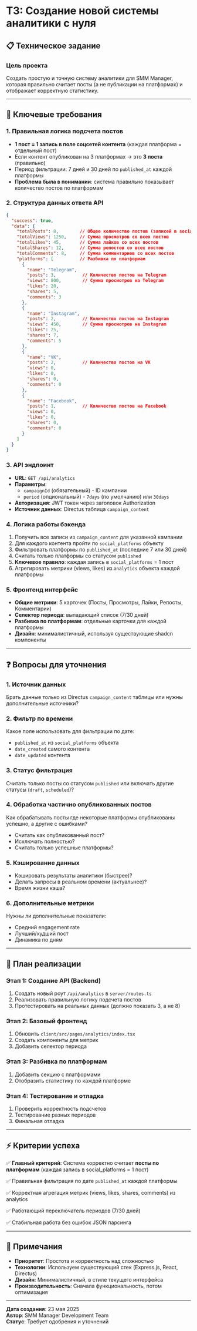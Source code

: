# ТЗ: Создание новой системы аналитики с нуля

## 📋 Техническое задание

### **Цель проекта**
Создать простую и точную систему аналитики для SMM Manager, которая правильно считает посты (а не публикации на платформах) и отображает корректную статистику.

---

## 🎯 **Ключевые требования**

### **1. Правильная логика подсчета постов**
- **1 пост = 1 запись в поле соцсетей контента** (каждая платформа = отдельный пост)
- Если контент опубликован на 3 платформах → это **3 поста** (правильно)
- Период фильтрации: 7 дней и 30 дней по `published_at` каждой платформы
- **Проблема была в понимании**: система правильно показывает количество постов по платформам

### **2. Структура данных ответа API**
```json
{
  "success": true,
  "data": {
    "totalPosts": 8,        // Общее количество постов (записей в social_platforms)
    "totalViews": 1250,     // Сумма просмотров со всех постов
    "totalLikes": 45,       // Сумма лайков со всех постов
    "totalShares": 12,      // Сумма репостов со всех постов
    "totalComments": 8,     // Сумма комментариев со всех постов
    "platforms": [          // Разбивка по платформам
      {
        "name": "Telegram",
        "posts": 3,          // Количество постов на Telegram
        "views": 800,        // Сумма просмотров на Telegram
        "likes": 20,
        "shares": 5,
        "comments": 3
      },
      {
        "name": "Instagram", 
        "posts": 2,          // Количество постов на Instagram
        "views": 450,        // Сумма просмотров на Instagram
        "likes": 25,
        "shares": 7,
        "comments": 5
      },
      {
        "name": "VK",
        "posts": 2,          // Количество постов на VK
        "views": 0,
        "likes": 0,
        "shares": 0,
        "comments": 0
      },
      {
        "name": "Facebook",
        "posts": 1,          // Количество постов на Facebook
        "views": 0,
        "likes": 0,
        "shares": 0,
        "comments": 0
      }
    ]
  }
}
```

### **3. API эндпоинт**
- **URL**: `GET /api/analytics`
- **Параметры**: 
  - `campaignId` (обязательный) - ID кампании
  - `period` (опциональный) - `7days` (по умолчанию) или `30days`
- **Авторизация**: JWT токен через заголовок Authorization
- **Источник данных**: Directus таблица `campaign_content`

### **4. Логика работы бэкенда**
1. Получить все записи из `campaign_content` для указанной кампании
2. Для каждого контента пройти по `social_platforms` объекту
3. Фильтровать платформы по `published_at` (последние 7 или 30 дней)
4. Считать только платформы со статусом `published`
5. **Ключевое правило**: каждая запись в `social_platforms` = 1 пост
6. Агрегировать метрики (views, likes) из `analytics` объекта каждой платформы

### **5. Фронтенд интерфейс**
- **Общие метрики**: 5 карточек (Посты, Просмотры, Лайки, Репосты, Комментарии)
- **Селектор периода**: выпадающий список (7/30 дней)
- **Разбивка по платформам**: отдельные карточки для каждой платформы
- **Дизайн**: минималистичный, используя существующие shadcn компоненты

---

## ❓ **Вопросы для уточнения**

### **1. Источник данных**
Брать данные только из Directus `campaign_content` таблицы или нужны дополнительные источники?

### **2. Фильтр по времени**
Какое поле использовать для фильтрации по дате:
- `published_at` из `social_platforms` объекта
- `date_created` самого контента
- `date_updated` контента

### **3. Статус фильтрация**
Считать только посты со статусом `published` или включать другие статусы (`draft`, `scheduled`)?

### **4. Обработка частично опубликованных постов**
Как обрабатывать посты где некоторые платформы опубликованы успешно, а другие с ошибками?
- Считать как опубликованный пост?
- Исключать полностью?
- Считать только успешные платформы?

### **5. Кэширование данных**
- Кэшировать результаты аналитики (быстрее)?
- Делать запросы в реальном времени (актуальнее)?
- Время жизни кэша?

### **6. Дополнительные метрики**
Нужны ли дополнительные показатели:
- Средний engagement rate
- Лучший/худший пост
- Динамика по дням

---

## 🔧 **План реализации**

### **Этап 1**: Создание API (Backend)
1. Создать новый роут `/api/analytics` в `server/routes.ts`
2. Реализовать правильную логику подсчета постов
3. Протестировать на реальных данных (должно показать 3, а не 8)

### **Этап 2**: Базовый фронтенд
1. Обновить `client/src/pages/analytics/index.tsx`
2. Создать компоненты для метрик
3. Добавить селектор периода

### **Этап 3**: Разбивка по платформам
1. Добавить секцию с платформами
2. Отобразить статистику по каждой платформе

### **Этап 4**: Тестирование и отладка
1. Проверить корректность подсчетов
2. Тестирование разных периодов
3. Финальная отладка

---

## ⚡ **Критерии успеха**

✅ **Главный критерий**: Система корректно считает **посты по платформам** (каждая запись в social_platforms = 1 пост)

✅ Правильная фильтрация по дате `published_at` каждой платформы

✅ Корректная агрегация метрик (views, likes, shares, comments) из analytics

✅ Работающий переключатель периодов (7/30 дней)

✅ Стабильная работа без ошибок JSON парсинга

---

## 📝 **Примечания**

- **Приоритет**: Простота и корректность над сложностью
- **Технологии**: Используем существующий стек (Express.js, React, Directus)
- **Дизайн**: Минималистичный, в стиле текущего интерфейса
- **Производительность**: Сначала функциональность, потом оптимизация

---

**Дата создания**: 23 мая 2025  
**Автор**: SMM Manager Development Team  
**Статус**: Требует одобрения и уточнений
